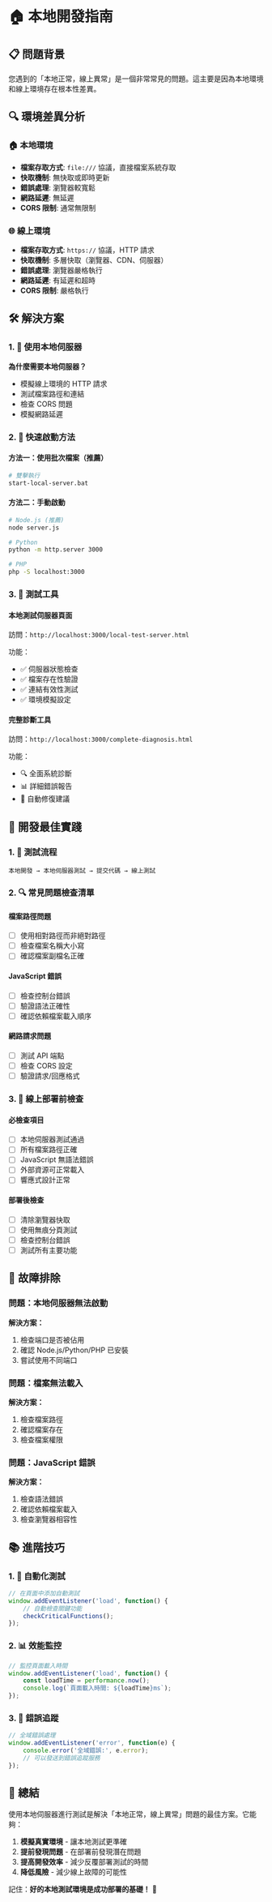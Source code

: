 # 🏠 本地開發指南

## 📋 問題背景

您遇到的「本地正常，線上異常」是一個非常常見的問題。這主要是因為本地環境和線上環境存在根本性差異。

## 🔍 環境差異分析

### 🏠 本地環境
- **檔案存取方式**: `file:///` 協議，直接檔案系統存取
- **快取機制**: 無快取或即時更新
- **錯誤處理**: 瀏覽器較寬鬆
- **網路延遲**: 無延遲
- **CORS 限制**: 通常無限制

### 🌐 線上環境
- **檔案存取方式**: `https://` 協議，HTTP 請求
- **快取機制**: 多層快取（瀏覽器、CDN、伺服器）
- **錯誤處理**: 瀏覽器嚴格執行
- **網路延遲**: 有延遲和超時
- **CORS 限制**: 嚴格執行

## 🛠️ 解決方案

### 1. 🚀 使用本地伺服器

**為什麼需要本地伺服器？**
- 模擬線上環境的 HTTP 請求
- 測試檔案路徑和連結
- 檢查 CORS 問題
- 模擬網路延遲

### 2. 📁 快速啟動方法

#### 方法一：使用批次檔案（推薦）
```bash
# 雙擊執行
start-local-server.bat
```

#### 方法二：手動啟動
```bash
# Node.js (推薦)
node server.js

# Python
python -m http.server 3000

# PHP
php -S localhost:3000
```

### 3. 🧪 測試工具

#### 本地測試伺服器頁面
訪問：`http://localhost:3000/local-test-server.html`

功能：
- ✅ 伺服器狀態檢查
- ✅ 檔案存在性驗證
- ✅ 連結有效性測試
- ✅ 環境模擬設定

#### 完整診斷工具
訪問：`http://localhost:3000/complete-diagnosis.html`

功能：
- 🔍 全面系統診斷
- 📊 詳細錯誤報告
- 🔧 自動修復建議

## 📝 開發最佳實踐

### 1. 🎯 測試流程
```
本地開發 → 本地伺服器測試 → 提交代碼 → 線上測試
```

### 2. 🔍 常見問題檢查清單

#### 檔案路徑問題
- [ ] 使用相對路徑而非絕對路徑
- [ ] 檢查檔案名稱大小寫
- [ ] 確認檔案副檔名正確

#### JavaScript 錯誤
- [ ] 檢查控制台錯誤
- [ ] 驗證語法正確性
- [ ] 確認依賴檔案載入順序

#### 網路請求問題
- [ ] 測試 API 端點
- [ ] 檢查 CORS 設定
- [ ] 驗證請求/回應格式

### 3. 🚨 線上部署前檢查

#### 必檢查項目
- [ ] 本地伺服器測試通過
- [ ] 所有檔案路徑正確
- [ ] JavaScript 無語法錯誤
- [ ] 外部資源可正常載入
- [ ] 響應式設計正常

#### 部署後檢查
- [ ] 清除瀏覽器快取
- [ ] 使用無痕分頁測試
- [ ] 檢查控制台錯誤
- [ ] 測試所有主要功能

## 🔧 故障排除

### 問題：本地伺服器無法啟動
**解決方案：**
1. 檢查端口是否被佔用
2. 確認 Node.js/Python/PHP 已安裝
3. 嘗試使用不同端口

### 問題：檔案無法載入
**解決方案：**
1. 檢查檔案路徑
2. 確認檔案存在
3. 檢查檔案權限

### 問題：JavaScript 錯誤
**解決方案：**
1. 檢查語法錯誤
2. 確認依賴檔案載入
3. 檢查瀏覽器相容性

## 📚 進階技巧

### 1. 🔄 自動化測試
```javascript
// 在頁面中添加自動測試
window.addEventListener('load', function() {
    // 自動檢查關鍵功能
    checkCriticalFunctions();
});
```

### 2. 📊 效能監控
```javascript
// 監控頁面載入時間
window.addEventListener('load', function() {
    const loadTime = performance.now();
    console.log(`頁面載入時間: ${loadTime}ms`);
});
```

### 3. 🐛 錯誤追蹤
```javascript
// 全域錯誤處理
window.addEventListener('error', function(e) {
    console.error('全域錯誤:', e.error);
    // 可以發送到錯誤追蹤服務
});
```

## 🎯 總結

使用本地伺服器進行測試是解決「本地正常，線上異常」問題的最佳方案。它能夠：

1. **模擬真實環境** - 讓本地測試更準確
2. **提前發現問題** - 在部署前發現潛在問題
3. **提高開發效率** - 減少反覆部署測試的時間
4. **降低風險** - 減少線上故障的可能性

記住：**好的本地測試環境是成功部署的基礎！** 🚀 